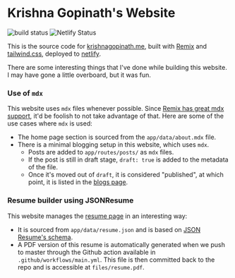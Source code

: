 # Krishna Gopinath's Website

![build status](https://github.com/krishnagopinath/website/workflows/Build%20website/badge.svg) ![Netlify Status](https://api.netlify.com/api/v1/badges/347a004f-2bed-4554-b61d-84b63557936f/deploy-status)

This is the source code for [krishnagopinath.me](https://krishnagopinath.me), built with [Remix](https://remix.run) and [tailwind.css](https://tailwindcss.com), deployed to [netlify](https://netlify.com).

There are some interesting things that I've done while building this website. I may have gone a little overboard, but it was fun.

### Use of `mdx`

This website uses `mdx` files whenever possible. Since [Remix has great mdx support](https://remix.run/docs/en/v1/guides/mdx), it'd be foolish to not take advantage of that. Here are some of the use cases where `mdx` is used:
* The home page section is sourced from the `app/data/about.mdx` file.
* There is a minimal blogging setup in this website, which uses `mdx`. 
  - Posts are added to `app/routes/posts/` as `mdx` files.
  - If the post is still in draft stage, `draft: true` is added to the metadata of the file. 
  - Once it's moved out of `draft`, it is considered "published", at which point, it is listed in the [blogs page](https://krishnagopinath.me/posts).


### Resume builder using JSONResume

This website manages the [resume page](https://krishnagopinath.me/resume) in an interesting way:

* It is sourced from `app/data/resume.json` and is based on [JSON Resume's schema](https://jsonresume.org/schema/).
* A PDF version of this resume is automatically generated when we push to master through the Github action available in `.github/workflows/main.yml`. This file is then committed back to the repo and is accessible at `files/resume.pdf`.
